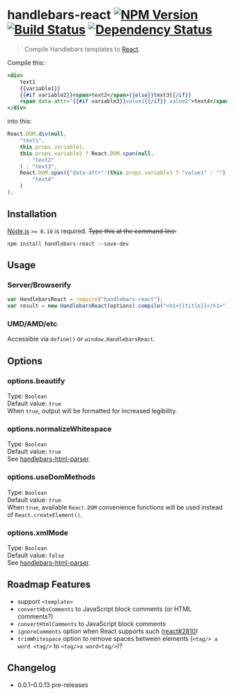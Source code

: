 # handlebars-react [![NPM Version][npm-image]][npm-url] [![Build Status][travis-image]][travis-url] [![Dependency Status][david-image]][david-url]
> Compile Handlebars templates to [React](https://facebook.github.io/react/).

Compile this:
```handlebars
<div>
	text1
	{{variable1}}
	{{#if variable2}}<span>text2</span>{{else}}text3{{/if}}
	<span data-attr="{{#if variable3}}value1{{/if}} value2">text4</span>
</div>
```
into this:
```js
React.DOM.div(null,
	"text1",
	this.props.variable1,
	this.props.variable2 ? React.DOM.span(null,
		"text2"
	) : "text3",
	React.DOM.span({"data-attr":(this.props.variable3 ? "value1" : "") + " value2"},
		"text4"
	)
);
```


## Installation
[Node.js](http://nodejs.org/) `>= 0.10` is required. ~~Type this at the command line:~~
```shell
npm install handlebars-react --save-dev
```


## Usage
### Server/Browserify
```js
var HandlebarsReact = require("handlebars-react");
var result = new HandlebarsReact(options).compile("<h1>{{title}}</h1>");
```
### UMD/AMD/etc
Accessible via `define()` or `window.HandlebarsReact`.


## Options

### options.beautify
Type: `Boolean`  
Default value: `true`  
When `true`, output will be formatted for increased legibility.

### options.normalizeWhitespace
Type: `Boolean`  
Default value: `true`  
See [handlebars-html-parser](https://github.com/stevenvachon/handlebars-html-parser).

### options.useDomMethods
Type: `Boolean`  
Default value: `true`  
When `true`, available `React.DOM` convenience functions will be used instead of `React.createElement()`.

### options.xmlMode
Type: `Boolean`  
Default value: `false`  
See [handlebars-html-parser](https://github.com/stevenvachon/handlebars-html-parser).


## Roadmap Features
* support `<template>`
* `convertHbsComments` to JavaScript block comments (or HTML comments?)
* `convertHtmlComments` to JavaScript block comments
* `ignoreComments` option when React supports such ([react#2810](https://github.com/facebook/react/issues/2810))
* `trimWhitespace` option to remove spaces between elements (`<tag/> a word <tag/>` to `<tag/>a word<tag/>`)?


## Changelog
* 0.0.1–0.0.13 pre-releases


[npm-image]: https://img.shields.io/npm/v/handlebars-react.svg
[npm-url]: https://npmjs.org/package/handlebars-react
[travis-image]: https://img.shields.io/travis/stevenvachon/handlebars-react.svg
[travis-url]: https://travis-ci.org/stevenvachon/handlebars-react
[david-image]: https://img.shields.io/david/stevenvachon/handlebars-react.svg
[david-url]: https://david-dm.org/stevenvachon/handlebars-react
